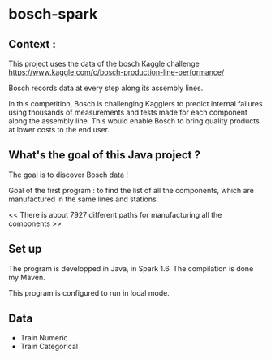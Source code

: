 # bosch-spark

## Context :

This project uses the data of the bosch Kaggle challenge 
https://www.kaggle.com/c/bosch-production-line-performance/

Bosch records data at every step along its assembly lines.

In this competition, Bosch is challenging Kagglers to predict internal failures using thousands of measurements and tests made for each component along the assembly line. 
This would enable Bosch to bring quality products at lower costs to the end user.

## What's the goal of this Java project ?

The goal is to discover Bosch data !

Goal of the first program : to find the list of all the components, which are manufactured in the same lines and stations.

<< There is about 7927 different paths for manufacturing all the components >>

## Set up

The program is developped in Java, in Spark 1.6.
The compilation is done my Maven.

This program is configured to run in local mode.

## Data
  - Train Numeric
  - Train Categorical